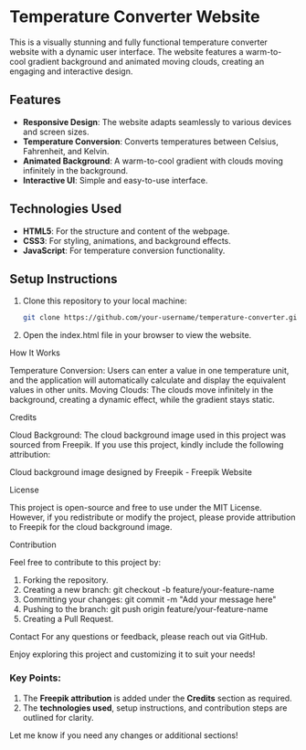# Temperature Converter Website

This is a visually stunning and fully functional temperature converter website with a dynamic user interface. The website features a warm-to-cool gradient background and animated moving clouds, creating an engaging and interactive design. 

## Features
- **Responsive Design**: The website adapts seamlessly to various devices and screen sizes.
- **Temperature Conversion**: Converts temperatures between Celsius, Fahrenheit, and Kelvin.
- **Animated Background**: A warm-to-cool gradient with clouds moving infinitely in the background.
- **Interactive UI**: Simple and easy-to-use interface.

## Technologies Used
- **HTML5**: For the structure and content of the webpage.
- **CSS3**: For styling, animations, and background effects.
- **JavaScript**: For temperature conversion functionality.

## Setup Instructions
1. Clone this repository to your local machine:
   ```bash
   git clone https://github.com/your-username/temperature-converter.git
2. Open the index.html file in your browser to view the website.
   
How It Works

Temperature Conversion: Users can enter a value in one temperature unit, and the application will automatically calculate and display the equivalent values in other units.
Moving Clouds: The clouds move infinitely in the background, creating a dynamic effect, while the gradient stays static.

<!-- Screenshots -->

Credits

Cloud Background: The cloud background image used in this project was sourced from Freepik. If you use this project, kindly include the following attribution:

Cloud background image designed by Freepik - Freepik Website

License

This project is open-source and free to use under the MIT License. However, if you redistribute or modify the project, please provide attribution to Freepik for the cloud background image.

Contribution

Feel free to contribute to this project by:

1. Forking the repository.
2. Creating a new branch:
  git checkout -b feature/your-feature-name
3. Committing your changes:
  git commit -m "Add your message here"
4. Pushing to the branch:
  git push origin feature/your-feature-name
5. Creating a Pull Request.
   
Contact
For any questions or feedback, please reach out via GitHub.

Enjoy exploring this project and customizing it to suit your needs!

### Key Points:
1. The **Freepik attribution** is added under the **Credits** section as required.
2. The **technologies used**, setup instructions, and contribution steps are outlined for clarity.
<!-- 3. Replace `workdotnisha` in the GitHub link with your actual GitHub username. -->

Let me know if you need any changes or additional sections!



